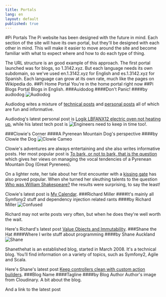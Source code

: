 ```yaml
---
title: Portals
lang: en
layout: default
published: true
---
```



#Pi Portals
The Pi website has been designed with the future in mind. Each section of the site will have its own portal, but they'll be designed with each other in mind. This will make it easier to move around the site and become familiar with what to expect where and how to do each type of thing.

The URL structure is an good example of this approach. The first portal launched was for blogs, so 1.3142.xyz. But each language needs its own subdomain, so we've used en.1.3142.xyz for English and es.1.3142.xyz for Spanish. Each language can grow at its own rate, much like the pages on Wikipedia do.
##Pi Home Portal
You're in the home portal right now
##Pi Blogs Portal
Blogs in English.
###Auidodog
####Don't Panic!
####by audiodog
![Audiodog](http://res.cloudinary.com/pi/image/upload/c_scale,w_100/v1462103614/Audiodog_rmgtpd.png)

Audiodog wites a mixture of [technical posts](http://audiodog.en.1.3142.xyz/category/tech/) and [personal posts](http://audiodog.en.1.3142.xyz/category/personal/) all of which are fun and informative.

Audiodog's latest personal post is [Logik LBFANX12 electric oven not heating up](http://audiodog.en.1.3142.xyz/logik-lbfanx12-electric-oven-not-heating-up/), while his latest tech post is ![Engineers need to keep in time too!](http://audiodog.en.1.3142.xyz/engineers-need-to-keep-in-time-too/). 

###Clowie's Corner
####A Pyrenean Mountain Dog's perspective
####by Clowie the Dog
![Clowie Cameo](http://res.cloudinary.com/pi/image/upload/v1462098948/ClowieCameo_rxwooa.png)

Clowie's adventures are always entertaining and she also writes informative posts. Her most popular post is [To bark, or not to bark, that is the question](http://clowiescorner.en.1.3142.xyz/to-bark-or-not-to-bark-that-is-the-question/) which gives her views on managing the vocal tendencies of a Pyrenean Mountain Dog (Great Pyrenees).

On a lighter note, her tale about her first encounter with a [kissing gate](http://clowiescorner.en.1.3142.xyz/the-kissing-gate/) has also proved popular. When she turned her sleuthing talents to the question [Who was William Shakespeare?](http://clowiescorner.en.1.3142.xyz/who-was-william-shakespeare/) the results were surprising, to say the least!

Clowie's latest post is [My Calendar](http://clowiescorner.en.1.3142.xyz/my-calendar/). 
###Richard Miller
####It's mainly all Symfony2 stuff and dependency injection related rants
####by Richard Miller
![Confused](http://res.cloudinary.com/pi/image/upload/v1462099265/confused_zc2kls.png)

Richard may not write posts very often, but when he does they're well worth the wait. 

Here's Richard's latest post [Value Objects and Immutability](http://richardmiller.en.1.3142.xyz/2014/11/21/value-objects-and-immutability/).
###Shane the Hat
####Where I write stuff about programming
####by Shane Auckland
![Shane](http://res.cloudinary.com/pi/image/upload/v1462100983/shane_gb8shl.jpg)

Shanethehat is an established blog, started in March 2008. It's a technical blog. You’ll find information on a variety of topics, such as Symfony2, Agile and Scala.

Here's Shane's latest post [Keep controllers clean with custom action builders](http://shaneauckland.en.1.3142.xyz/2016/01/keep-controllers-clean-with-custom-action-builders/).
###Blog Name
####Tagline
####by Blog Author
Author's image from Cloudinary. A bit about the blog.

And a link to the latest post